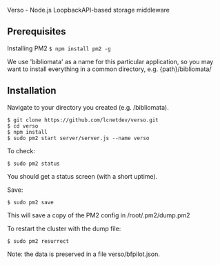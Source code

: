 Verso - Node.js LoopbackAPI-based storage middleware

Prerequisites
-------------

Installing PM2
```$ npm install pm2 -g```

We use 'bibliomata' as a name for this particular application, so you may want to install everything in a common directory, e.g. {path}/bibliomata/

Installation
-------------
Navigate to your directory you created (e.g. /bibliomata).

```
$ git clone https://github.com/lcnetdev/verso.git
$ cd verso
$ npm install
$ sudo pm2 start server/server.js --name verso
```

To check:
```
$ sudo pm2 status
```

You should get a status screen (with a short uptime).

Save:

```
$ sudo pm2 save 
```

This will save a copy of the PM2 config in /root/.pm2/dump.pm2

To restart the cluster with the dump file:
```
$ sudo pm2 resurrect
```

Note: the data is preserved in a file verso/bfpilot.json.
